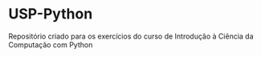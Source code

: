 # USP-Python
Repositório criado para os exercícios do curso de Introdução à Ciência da Computação com Python 
